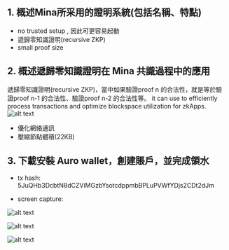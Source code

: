 ## 1. 概述Mina所采用的證明系統(包括名稱、特點)
* no trusted setup , 因此可更容易起動
* 遞歸零知識證明(recursive ZKP)
* small proof size

## 2. 概述遞歸零知識證明在 Mina 共識過程中的應用
遞歸零知識證明(recursive ZKP)，當中如果驗證proof n 的合法性，就是等於驗證proof n-1 的合法性、驗證proof n-2 的合法性等。
it can use to efficiently process transactions and optimize blockspace utilization for zkApps.
![alt text](https://github.com/MartinYeung5/mina-zkapp-bootcamp/blob/main/learn/MartinYeung5/images/20241117_4.png?raw=true)

* 優化網絡通訊
* 壓縮節點體積(22KB)

## 3. 下載安裝 Auro wallet，創建賬戶，並完成領水
* tx hash:
5JuQHb3DcbtN8dCZViMGzbYsotcdppmbBPLuPVWfYDjs2CDt2dJm

* screen capture:

![alt text](https://github.com/MartinYeung5/mina-zkapp-bootcamp/blob/main/learn/MartinYeung5/images/20241117_1.png?raw=true)

![alt text](https://github.com/MartinYeung5/mina-zkapp-bootcamp/blob/main/learn/MartinYeung5/images/20241117_2.png?raw=true)

![alt text](https://github.com/MartinYeung5/mina-zkapp-bootcamp/blob/main/learn/MartinYeung5/images/20241117_3.png?raw=true)